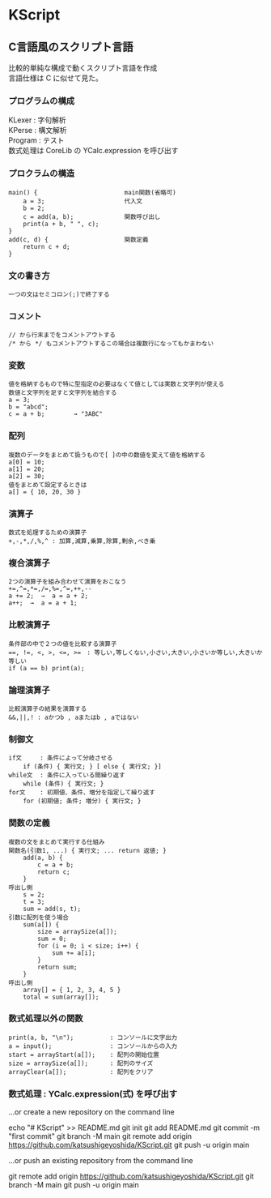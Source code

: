 # KScript
## C言語風のスクリプト言語

比較的単純な構成で動くスクリプト言語を作成  
言語仕様は C に似せて見た。  

### プログラムの構成
KLexer  :   字句解析  
KPerse  :   構文解析  
Program :   テスト  
数式処理は CoreLib の YCalc.expression を呼び出す  

### プロクラムの構造
    main() {                        main関数(省略可)
        a = 3;                      代入文
        b = 2;
        c = add(a, b);              関数呼び出し
        print(a + b, " ", c);
    }
    add(c, d) {                     関数定義
        return c + d;
    }

### 文の書き方
    一つの文はセミコロン(;)で終了する

### コメント
    // から行末までをコメントアウトする
    /* から */ もコメントアウトするこの場合は複数行になってもかまわない

### 変数
    値を格納するもので特に型指定の必要はなくて値としては実数と文字列が使える
    数値と文字列を足すと文字列を結合する
    a = 3;
    b = "abcd";
    c = a + b;        → "3ABC"

### 配列
    複数のデータをまとめて扱うもので[ ]の中の数値を変えて値を格納する
    a[0] = 10;
    a[1] = 20;
    a[2] = 30;
    値をまとめて設定するときは
    a[] = { 10, 20, 30 }

### 演算子
    数式を処理するための演算子
    +,-,*,/,%,^ : 加算,減算,乗算,除算,剰余,べき乗
### 複合演算子
    2つの演算子を組み合わせて演算をおこなう
    +=,^=,*=,/=,%=,^=,++,--
    a += 2;  →  a = a + 2;
    a++;  →  a = a + 1;
### 比較演算子
    条件部の中で２つの値を比較する演算子
    ==, !=, <, >, <=, >=　: 等しい,等しくない,小さい,大きい,小さいか等しい,大きいか等しい
    if (a == b) print(a);
### 論理演算子
    比較演算子の結果を演算する
    &&,||,! : aかつb , aまたはb , aではない

### 制御文
    if文     : 条件によって分岐させる
        if (条件) { 実行文; } [ else { 実行文; }]
    while文  : 条件に入っている間繰り返す
        while (条件) { 実行文; }
    for文    : 初期値、条件、増分を指定して繰り返す
        for (初期値; 条件; 増分) { 実行文; }

### 関数の定義
    複数の文をまとめて実行する仕組み
    関数名(引数1, ...) { 実行文; ... return 返値; }
        add(a, b) {
            c = a + b;
            return c;
        }
    呼出し側
        s = 2;
        t = 3;
        sum = add(s, t);
    引数に配列を使う場合
        sum(a[]) {
            size = arraySize(a[]);
            sum = 0;
            for (i = 0; i < size; i++) {
                sum += a[i];
            }
            return sum;
        }
    呼出し側
        array[] = { 1, 2, 3, 4, 5 }
        total = sum(array[]);

### 数式処理以外の関数
    print(a, b, "\n");          : コンソールに文字出力
    a = input();                : コンソールからの入力
    start = arrayStart(a[]);    : 配列の開始位置
    size = arraySize(a[]);      : 配列のサイズ
    arrayClear(a[]);            : 配列をクリア

### 数式処理 : YCalc.expression(式) を呼び出す


…or create a new repository on the command line

echo "# KScript" >> README.md
git init
git add README.md
git commit -m "first commit"
git branch -M main
git remote add origin https://github.com/katsushigeyoshida/KScript.git
git push -u origin main

…or push an existing repository from the command line

git remote add origin https://github.com/katsushigeyoshida/KScript.git
git branch -M main
git push -u origin main
